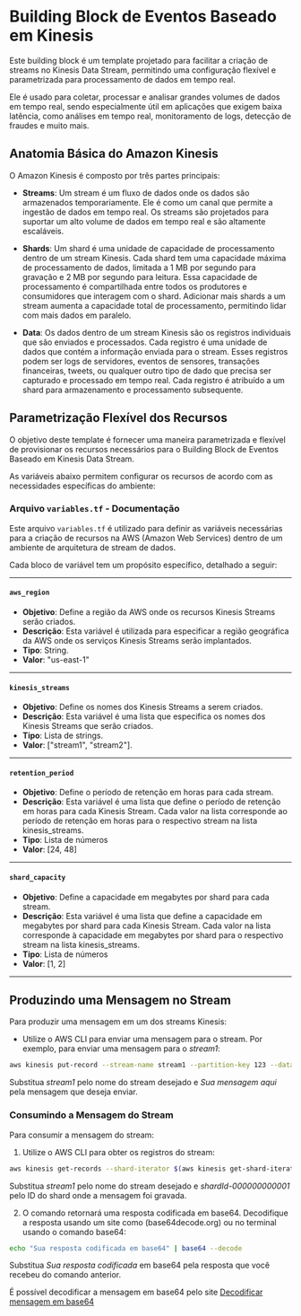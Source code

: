 # Building Block de Eventos Baseado em Kinesis

Este building block é um template projetado para facilitar a criação de streams no  Kinesis Data Stream, permitindo uma configuração flexível e parametrizada para processamento de dados em tempo real.

Ele é usado para coletar, processar e analisar grandes volumes de dados em tempo real, sendo especialmente útil em aplicações que exigem baixa latência, como análises em tempo real, monitoramento de logs, detecção de fraudes e muito mais.

## Anatomia Básica do Amazon Kinesis

O Amazon Kinesis é composto por três partes principais:

- **Streams**: Um stream é um fluxo de dados onde os dados são armazenados temporariamente. Ele é como um canal que permite a ingestão de dados em tempo real. Os streams são projetados para suportar um alto volume de dados em tempo real e são altamente escaláveis.

- **Shards**: Um shard é uma unidade de capacidade de processamento dentro de um stream Kinesis. Cada shard tem uma capacidade máxima de processamento de dados, limitada a 1 MB por segundo para gravação e 2 MB por segundo para leitura. Essa capacidade de processamento é compartilhada entre todos os produtores e consumidores que interagem com o shard. Adicionar mais shards a um stream aumenta a capacidade total de processamento, permitindo lidar com mais dados em paralelo.

- **Data**: Os dados dentro de um stream Kinesis são os registros individuais que são enviados e processados. Cada registro é uma unidade de dados que contém a informação enviada para o stream. Esses registros podem ser logs de servidores, eventos de sensores, transações financeiras, tweets, ou qualquer outro tipo de dado que precisa ser capturado e processado em tempo real. Cada registro é atribuído a um shard para armazenamento e processamento subsequente.

## Parametrização Flexível dos Recursos

O objetivo deste template é fornecer uma maneira parametrizada e flexível de provisionar os recursos necessários para o Building Block de Eventos Baseado em Kinesis Data Stream. 

As variáveis abaixo permitem configurar os recursos de acordo com as necessidades específicas do ambiente:

### Arquivo `variables.tf` - Documentação

Este arquivo `variables.tf` é utilizado para definir as variáveis necessárias para a criação de recursos na AWS (Amazon Web Services) dentro de um ambiente de arquitetura de stream de dados.

Cada bloco de variável tem um propósito específico, detalhado a seguir:

---

#### `aws_region` 

- **Objetivo**: Define a região da AWS onde os recursos Kinesis Streams serão criados.
- **Descrição**: Esta variável é utilizada para especificar a região geográfica da AWS onde os serviços Kinesis Streams serão implantados.
- **Tipo**: String.
- **Valor**: "us-east-1"

---

#### `kinesis_streams` 

- **Objetivo**: Define os nomes dos Kinesis Streams a serem criados.
- **Descrição**: Esta variável é uma lista que especifica os nomes dos Kinesis Streams que serão criados.
- **Tipo**: Lista de strings.
- **Valor**: ["stream1", "stream2"].

---

#### `retention_period` 

- **Objetivo**: Define o período de retenção em horas para cada stream.
- **Descrição**: Esta variável é uma lista que define o período de retenção em horas para cada Kinesis Stream. Cada valor na lista corresponde ao período de retenção em horas para o respectivo stream na lista kinesis_streams.
- **Tipo**: Lista de números
- **Valor**: [24, 48]

---

#### `shard_capacity` 

- **Objetivo**: Define a capacidade em megabytes por shard para cada stream.
- **Descrição**: Esta variável é uma lista que define a capacidade em megabytes por shard para cada Kinesis Stream. Cada valor na lista corresponde à capacidade em megabytes por shard para o respectivo stream na lista kinesis_streams.
- **Tipo**: Lista de números
- **Valor**: [1, 2]

---

## Produzindo uma Mensagem no Stream

Para produzir uma mensagem em um dos streams Kinesis:

- Utilize o AWS CLI para enviar uma mensagem para o stream. Por exemplo, para enviar uma mensagem para o *stream1*:


```bash
aws kinesis put-record --stream-name stream1 --partition-key 123 --data "Sua mensagem aqui"
```

Substitua *stream1* pelo nome do stream desejado e *Sua mensagem aqui* pela mensagem que deseja enviar.


### Consumindo a Mensagem do Stream

Para consumir a mensagem do stream:

1. Utilize o AWS CLI para obter os registros do stream:

```bash
aws kinesis get-records --shard-iterator $(aws kinesis get-shard-iterator --stream-name stream1 --shard-id shardId-000000000001 --shard-iterator-type TRIM_HORIZON --query 'ShardIterator' --output text)
```

Substitua *stream1* pelo nome do stream desejado e *shardId-000000000001* pelo ID do shard onde a mensagem foi gravada.

2. O comando retornará uma resposta codificada em base64. Decodifique a resposta usando um site como (base64decode.org) ou no terminal usando o comando base64:

```bash
echo "Sua resposta codificada em base64" | base64 --decode
```
Substitua *Sua resposta codificada* em base64 pela resposta que você recebeu do comando anterior.

É possível decodificar a mensagem em base64 pelo site [Decodificar mensagem em base64](https://www.base64decode.org/)
